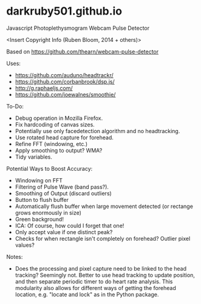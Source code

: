 darkruby501.github.io
=====================
Javascript Photoplethysmogram Webcam Pulse Detector

<Insert Copyright Info (Ruben Bloom, 2014 + others)>

Based on https://github.com/thearn/webcam-pulse-detector

Uses:  
- https://github.com/auduno/headtrackr/
- https://github.com/corbanbrook/dsp.js/
- http://g.raphaeljs.com/
- https://github.com/joewalnes/smoothie/


To-Do:
- Debug operation in Mozilla Firefox.
- Fix hardcoding of canvas sizes.
- Potentially use only facedetection algorithm and no headtracking.
- Use rotated head capture for forehead.
- Refine FFT (windowing, etc.)
- Apply smoothing to output? WMA?
- Tidy variables.

Potential Ways to Boost Accuracy:
- Windowing on FFT
- Filtering of Pulse Wave (band pass?).
- Smoothing of Output (discard outliers)
- Button to flush buffer
- Automatically flush buffer when large movement detected (or rectange grows enormously in size)
- Green background!
- ICA: Of course, how could I forget that one!
- Only accept value if one distinct peak?
- Checks for when rectangle isn't completely on forehead? Outlier pixel values?

Notes:
- Does the processing and pixel capture need to be linked to the head tracking? Seemingly not. Better to use head tracking to update position, and then separate periodic timer to do heart rate analysis. This modularity also allows for different ways of getting the forehead location, e.g. "locate and lock" as in the Python package.